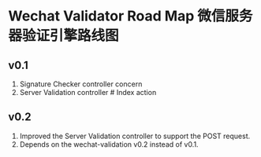 # Wechat Validator Road Map 微信服务器验证引擎路线图

## v0.1
1. Signature Checker controller concern
2. Server Validation controller # Index action

## v0.2
1. Improved the Server Validation controller to support the POST request.
2. Depends on the wechat-validation v0.2 instead of v0.1.
